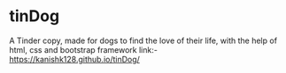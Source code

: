 # tinDog
A Tinder copy, made for dogs to find the love of their life, with the help of html, css and bootstrap framework
link:- https://kanishk128.github.io/tinDog/
